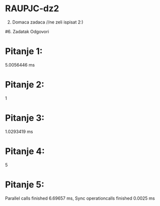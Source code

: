 # RAUPJC-dz2
   2. Domaca zadaca //ne zeli ispisat 2:)

#6. Zadatak Odgovori

# Pitanje 1:
5.0056446 ms

# Pitanje 2:
1

# Pitanje 3:
1.0293419 ms

# Pitanje 4:
5

# Pitanje 5:
Parallel calls finished 6.69657 ms,
Sync operationcalls finished 0.0025 ms
